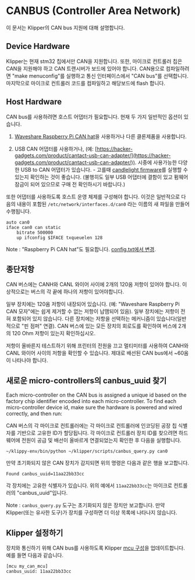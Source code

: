 # CANBUS (Controller Area Network)

이 문서는 Klipper의 CAN bus 지원에 대해 설명합니다.

## Device Hardware

Klipper는 현재 stm32 칩에서만 CAN을 지원합니다. 또한, 마이크로 컨트롤러 칩은 CAN을 지원해야 하고 CAN 트랜시버가 보드에 있어야 합니다.
CAN용으로 컴파일하려면 "make menuconfig"를 실행하고 통신 인터페이스에서 "CAN bus"를 선택합니다. 마지막으로 마이크로 컨트롤러 코드를 컴파일하고 해당보드에 flash 합니다.


## Host Hardware

CAN bus를 사용하려면 호스트 어댑터가 필요합니다.
현재 두 가지 일반적인 옵션이 있습니다.

1. [Waveshare Raspberry Pi CAN hat](https://www.waveshare.com/rs485-can-hat.htm)을 사용하거나 다른 클론제품을 사용합니다.
   

2. USB CAN 어댑터를 사용하거나, (예: [https://hacker-gadgets.com/product/cantact-usb-can-adapter/](https://hacker-gadgets.com/product/cantact-usb-can-adapter/)). 시중에 사용가능한 다양한 USB to CAN 어댑터가 있습니다. - 고를때 [candlelight firmware](https://github.com/candle-usb/candleLight_fw)를 실행할 수 있는지 확인하는 것이 좋습니다.
(불행히도 일부 USB 어댑터에 결함이 있고 펌웨어 잠금이 되어 있으므로 구매 전 확인하시기 바랍니다.)

또한 어댑터를 사용하도록 호스트 운영 체제를 구성해야 합니다. 이것은 일반적으로 다음의 내용이 포함된 `/etc/network/interfaces.d/can0` 라는 이름의 새 파일을 만들어 수행됩니다.

```
auto can0
iface can0 can static
    bitrate 500000
    up ifconfig $IFACE txqueuelen 128
```

Note : "Raspberry Pi CAN hat"도 필요합니다.
[config.txt에서 변경](https://www.waveshare.com/wiki/RS485_CAN_HAT).


## 종단저항

CAN 버스에는 CANH와 CANL 와이어 사이에 2개의 120옴 저항이 있어야 합니다. 이상적으로는 버스의 각 끝에 하나의 저항이 있어야합니다.

일부 장치에는 120옴 저항이 내장되어 있습니다. (예: "Waveshare Raspberry Pi CAN 모자"에는 쉽게 제거할 수 없는 저항이 납땜되어 있음).
일부 장치에는 저항이 전혀 포함되어 있지 않습니다. 다른 장치에는 저항을 선택하는 메커니즘이 있습니다(일반적으로 "핀 점퍼" 연결).
CAN 버스에 있는 모든 장치의 회로도를 확인하여 버스에 2개의 120 Ohm 저항이 있는지 확인하십시오.

저항이 올바른지 테스트하기 위해 프린터의 전원을 끄고 멀티미터를 사용하여 CANH와 CANL 와이어 사이의 저항을 확인할 수 있습니다.
제대로 배선된 CAN bus에서 ~60옴이 나타나야 합니다.

## 새로운 micro-controllers의 canbus_uuid 찾기

Each micro-controller on the CAN bus is assigned a unique id based on
the factory chip identifier encoded into each micro-controller. To
find each micro-controller device id, make sure the hardware is
powered and wired correctly, and then run:

CAN 버스의 각 마이크로 컨트롤러에는 각 마이크로 컨트롤러에 인코딩된 공장 칩 식별자를 기반으로 고유한 ID가 할당됩니다.
각 마이크로 컨트롤러 장치 ID를 찾으려면 하드웨어에 전원이 공급 및 배선이 올바르게 연결되었는지 확인한 후 다음을 실행합니다.

```
~/klippy-env/bin/python ~/klipper/scripts/canbus_query.py can0
```

만약 초기화되지 않은 CAN 장치가 감지되면 위의 명령은 다음과 같은 행을 보고합니다.

```
Found canbus_uuid=11aa22bb33cc
```

각 장치에는 고유한 식별자가 있습니다. 위의 예에서 `11aa22bb33cc`는 마이크로 컨트롤러의 "canbus_uuid"입니다.

Note : `canbus_query.py` 도구는 초기화되지 않은 장치만 보고합니다. 만약 Klipper(또는 유사한 도구)가 장치를 구성하면 더 이상 목록에 나타나지 않습니다.


## Klipper 설정하기

장치와 통신하기 위해 CAN bus를 사용하도록 Klipper [mcu 구성](Config_Reference.md#mcu)을 업데이트합니다.
예를 들면 다음과 같습니다.

```
[mcu my_can_mcu]
canbus_uuid: 11aa22bb33cc
```
